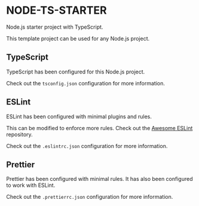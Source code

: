 # NODE-TS-STARTER

Node.js starter project with TypeScript.

This template project can be used for any Node.js project.

## TypeScript

TypeScript has been configured for this Node.js project.

Check out the `tsconfig.json` configuration for more information.

## ESLint

ESLint has been configured with minimal plugins and rules.

This can be modified to enforce more rules. Check out the [Awesome ESLint](https://github.com/dustinspecker/awesome-eslint) repository. 

Check out the `.eslintrc.json` configuration for more information.

## Prettier

Prettier has been configured with minimal rules. It has also been configured to work with ESLint.

Check out the `.prettierrc.json` configuration for more information.
